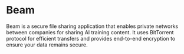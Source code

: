 # Beam
Beam is a secure file sharing application that enables private networks between companies for sharing AI training content. It uses BitTorrent protocol for efficient transfers and provides end-to-end encryption to ensure your data remains secure.
